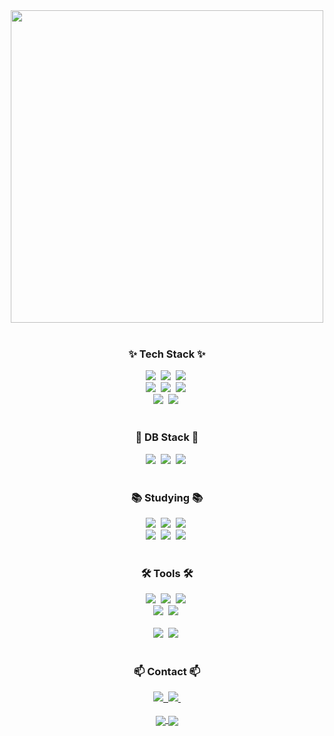 <!--타이틀 부분-->
<div align="center">
  <img src="https://capsule-render.vercel.app/api?type=rounded&height=300&color=gradient&text=welcome&reversal=true&desc=minseop%20github%20profile&descAlign=60&textBg=false" width="500" heigth="100"/>
</div>

<br>
<!--내용 부분-->
<h3 align="center">✨ Tech Stack ✨</h3>
<div align="center">
  <img src="https://img.shields.io/badge/springboot-6DB33F.svg?style=for-the-badge&logo=spring&logoColor=white" />&nbsp
  <img src="https://img.shields.io/badge/node.js-339933.svg?style=for-the-badge&logo=nodedotjs&logoColor=white" />&nbsp
  <img src="https://img.shields.io/badge/express.js-000000.svg?style=for-the-badge&logo=express&logoColor=white" />&nbsp
</div>

<div align="center">
  <img src="https://img.shields.io/badge/java-007396.svg?style=for-the-badge&logo=java&logoColor=white" />&nbsp
  <img src="https://img.shields.io/badge/javascript-F7DF1E.svg?style=for-the-badge&logo=javascript&logoColor=black" />&nbsp
  <img src="https://img.shields.io/badge/typescript-007ACC.svg?style=for-the-badge&logo=typescript&logoColor=white" />&nbsp
</div>

<div align="center">
  <img src="https://img.shields.io/badge/AWS-232F3E.svg?style=for-the-badge&logo=amazon-aws&logoColor=white" />&nbsp
  <img src="https://img.shields.io/badge/Docker-2496ED.svg?style=for-the-badge&logo=docker&logoColor=white" />&nbsp
</div>

<br>
<h3 align="center">💾 DB Stack 💾</h3>
<div align="center">
  <img src="https://img.shields.io/badge/MongoDB-47A248.svg?style=for-the-badge&logo=mongodb&logoColor=white" />&nbsp
  <img src="https://img.shields.io/badge/MySQL-4479A1.svg?style=for-the-badge&logo=mysql&logoColor=white" />&nbsp
  <img src="https://img.shields.io/badge/Redis-DC382D.svg?style=for-the-badge&logo=redis&logoColor=white" />&nbsp
</div>

<br>
<h3 align="center">📚 Studying 📚</h3>
<div align="center">
  <img src="https://img.shields.io/badge/Kubernetes-326CE5.svg?style=for-the-badge&logo=kubernetes&logoColor=white" />&nbsp
  <img src="https://img.shields.io/badge/Apache%20Kafka-231F20.svg?style=for-the-badge&logo=apache-kafka&logoColor=white" />&nbsp
  <img src="https://img.shields.io/badge/PostgreSQL-4169E1.svg?style=for-the-badge&logo=postgresql&logoColor=white" />&nbsp
</div>
<div align="center">
  <img src="https://img.shields.io/badge/Nest.js-E0234E.svg?style=for-the-badge&logo=nestjs&logoColor=white" />&nbsp
  <img src="https://img.shields.io/badge/Flutter-02569B.svg?style=for-the-badge&logo=flutter&logoColor=white" />&nbsp
  <img src="https://img.shields.io/badge/Dart-0175C2.svg?style=for-the-badge&logo=dart&logoColor=white" />&nbsp
</div>

<br>
<h3 align="center">🛠 Tools 🛠</h3>
<div align="center">
  <img src="https://img.shields.io/badge/git-F05033.svg?style=for-the-badge&logo=git&logoColor=white" />&nbsp
  <img src="https://img.shields.io/badge/github-181717.svg?style=for-the-badge&logo=github&logoColor=white" />&nbsp
  <img src="https://img.shields.io/badge/Notion-F3F3F3.svg?style=for-the-badge&logo=notion&logoColor=black" />&nbsp
</div>

<div align="center">
  <img src="https://img.shields.io/badge/Swagger-85EA2D.svg?style=for-the-badge&logo=swagger&logoColor=black" />&nbsp
  <img src="https://img.shields.io/badge/Postman-FF6C37.svg?style=for-the-badge&logo=postman&logoColor=white" />&nbsp
</div>

<br>
<div align="center">
  <img src="https://img.shields.io/badge/VSCode-2C2C32.svg?style=for-the-badge&logo=visual-studio-code&logoColor=22ABF3" />&nbsp
  <img src="https://img.shields.io/badge/IntelliJ%20IDEA-000000.svg?style=for-the-badge&logo=intellij-idea&logoColor=white" />&nbsp
</div>

<br>
<h3 align="center">📫 Contact 📫</h3>
<div align="center">
  <a href="https://nakhwa.tistory.com">
    <img src="https://img.shields.io/badge/Tistory-000000?style=for-the-badge&logo=tistory&logoColor=white" />&nbsp
  </a>
  <a href="mailto:lms990108@gmail.com">
    <img src="https://img.shields.io/badge/lms990108@gmail.com-D14836?style=for-the-badge&logo=gmail&logoColor=white"/>&nbsp
  </a>
</div>

<br>
<div align="center">
  <a href="https://github.com/lms990108">
    <img align="center" src="https://github-readme-stats.vercel.app/api/top-langs/?username=lms990108&layout=compact&show_icons=true&show_owner=true&hide_title=false&theme=radical&hide=html,css,python,jupyter%20notebook,kotlin,javascript" />
  </a>
  <a href="https://github.com/lms990108">
    <img align="center" src="https://github-readme-stats.vercel.app/api?username=lms990108&hide=issues,contribs&hide_title=false&show_icons=true&include_all_commits=true&theme=radical" />
  </a>
<!--   <a href="https://solved.ac/lms990108/">
    <img align="center" src="http://mazassumnida.wtf/api/v2/generate_badge?boj=lms990108" alt="Baekjoon Profile"/>
  </a> -->
</div>
